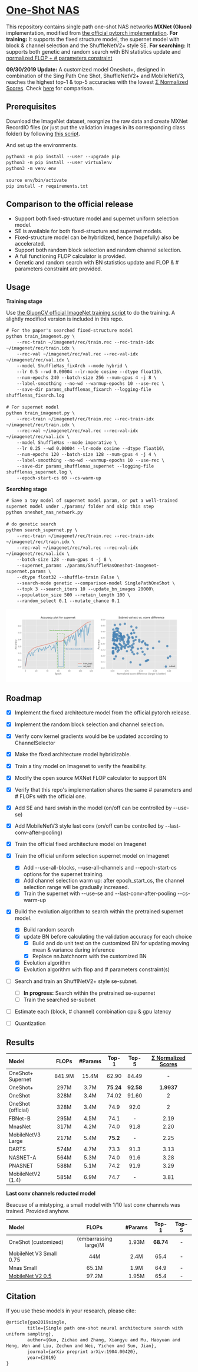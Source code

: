 # [One-Shot NAS](https://arxiv.org/abs/1904.00420)
This repository contains single path one-shot NAS networks  **MXNet (Gluon)** implementation, modified from
[the official pytorch implementation](https://github.com/megvii-model/ShuffleNet-Series/tree/master/OneShot). **For training:** It supports the fixed structure model, the supernet model with block & channel selection and the ShuffleNetV2+ style SE. **For searching:** It supports both genetic and random search with BN statistics update and [normalized FLOP + # parameters constraint](https://micronet-challenge.github.io/scoring_and_submission.html)

**09/30/2019 Update:** A customized model Oneshot+, designed in combination of the Sing Path One Shot, ShuffleNetV2+ and MobileNetV3, reaches the highest top-1 & top-5 accuracies with the lowest [Σ Normalized Scores](https://micronet-challenge.github.io/scoring_and_submission.html). Check [here](https://github.com/CanyonWind/oneshot_nas#results) for comparison.

## Prerequisites
Download the ImageNet dataset, reorgnize the raw data and create MXNet RecordIO files (or just put the validation images in its corresponding class folder) by following [this script](https://gluon-cv.mxnet.io/build/examples_datasets/imagenet.html#prepare-the-imagenet-dataset). 

And set up the environments.
```shell
python3 -m pip install --user --upgrade pip
python3 -m pip install --user virtualenv
python3 -m venv env

source env/bin/activate
pip install -r requirements.txt
```

## Comparison to the official release 
- Support both fixed-structure model and supernet uniform selection model.
- SE is available for both fixed-structure and supernet models.
- Fixed-structure model can be hybridized, hence (hopefully) also be accelerated.
- Support both random block selection and random channel selection.
- A full functioning FLOP calculator is provided.
- Genetic and random search with BN statistics update and FLOP & # parameters constraint are provided.
 
 
## Usage
**Training stage**

Use [the GluonCV official ImageNet training script](https://gluon-cv.mxnet.io/build/examples_classification/dive_deep_imagenet.html#sphx-glr-download-build-examples-classification-dive-deep-imagenet-py)
to do the training. A slightly modified version is included in this repo.

```shell
# For the paper's searched fixed-structure model
python train_imagenet.py \
    --rec-train ~/imagenet/rec/train.rec --rec-train-idx ~/imagenet/rec/train.idx \
    --rec-val ~/imagenet/rec/val.rec --rec-val-idx ~/imagenet/rec/val.idx \
    --model ShuffleNas_fixArch --mode hybrid \
    --lr 0.5 --wd 0.00004 --lr-mode cosine --dtype float16\
    --num-epochs 240 --batch-size 256 --num-gpus 4 -j 8 \
    --label-smoothing --no-wd --warmup-epochs 10 --use-rec \
    --save-dir params_shufflenas_fixarch --logging-file shufflenas_fixarch.log

# For supernet model
python train_imagenet.py \
    --rec-train ~/imagenet/rec/train.rec --rec-train-idx ~/imagenet/rec/train.idx \
    --rec-val ~/imagenet/rec/val.rec --rec-val-idx ~/imagenet/rec/val.idx \
    --model ShuffleNas --mode imperative \
    --lr 0.25 --wd 0.00004 --lr-mode cosine --dtype float16\
    --num-epochs 120 --batch-size 128 --num-gpus 4 -j 4 \
    --label-smoothing --no-wd --warmup-epochs 10 --use-rec \
    --save-dir params_shufflenas_supernet --logging-file shufflenas_supernet.log \
    --epoch-start-cs 60 --cs-warm-up
```

**Searching stage**

```shell
# Save a toy model of supernet model param, or put a well-trained supernet model under ./params/ folder and skip this step
python oneshot_nas_network.py

# do genetic search
python search_supernet.py \
    --rec-train ~/imagenet/rec/train.rec --rec-train-idx ~/imagenet/rec/train.idx \
    --rec-val ~/imagenet/rec/val.rec --rec-val-idx ~/imagenet/rec/val.idx \
    --batch-size 128 --num-gpus 4 -j 8 \
    --supernet_params ./params/ShuffleNasOneshot-imagenet-supernet.params \
    --dtype float32 --shuffle-train False \
    --search-mode genetic --comparison-model SinglePathOneShot \
    --topk 3 --search_iters 10 --update_bn_images 20000\
    --population_size 500 --retain_length 100 \
    --random_select 0.1 --mutate_chance 0.1
```

![alt text](./images/Supernet.png)

## Roadmap
- [x] Implement the fixed architecture model from the official pytorch release.
- [x] Implement the random block selection and channel selection.
- [x] Verify conv kernel gradients would be be updated according to ChannelSelector 
- [x] Make the fixed architecture model hybridizable.
- [x] Train a tiny model on Imagenet to verify the feasibility.
- [x] Modify the open source MXNet FLOP calculator to support BN
- [x] Verify that this repo's implementation shares the same # parameters and # FLOPs with the official one.
- [x] Add SE and hard swish in the model (on/off can be controlled by --use-se)
- [x] Add MobileNetV3 style last conv (on/off can be controlled by --last-conv-after-pooling)
- [x] Train the official fixed architecture model on Imagenet
- [x] Train the official uniform selection supernet model on Imagenet
    - [x] Add --use-all-blocks, --use-all-channels and --epoch-start-cs options for the supernet training.
    - [x] Add channel selection warm up: after epoch_start_cs, the channel selection range will be gradually increased.
    - [x] Train the supernet with --use-se and --last-conv-after-pooling --cs-warm-up
- [x] Build the evolution algorithm to search within the pretrained supernet model.
    - [x] Build random search
    - [x] update BN before calculating the validation accuracy for each choice
        - [x] Build and do unit test on the customized BN for updating moving mean & variance during inference
        - [x] Replace nn.batchnorm with the customized BN
    - [x] Evolution algorithm 
    - [x] Evolution algorithm with flop and # parameters constraint(s)
- [ ] Search and train an ShufflNetV2+ style se-subnet.
    - [ ] **In progress:** Search within the pretrained se-supernet
    - [ ] Train the searched se-subnet
- [ ] Estimate each (block, # channel) combination cpu & gpu latency
- [ ] Quantization


## Results

| Model                  | FLOPs | #Params   | Top-1 | Top-5 | [Σ Normalized Scores](https://micronet-challenge.github.io/scoring_and_submission.html) |
| :--------------------- | :---: | :------:  | :---: | :---: | :---------------------: |
|    OneShot+ Supernet |  841.9M |  15.4M |  62.90   |   84.49   | - |
|    OneShot+ |  297M |  3.7M |  **75.24**   |   **92.58**   | **1.9937** |
|    OneShot |  328M |  3.4M |  74.02   |   91.60   | 2 |
|    OneShot (official) |  328M |  3.4M |  74.9   |   92.0   | 2 |
|    FBNet-B|  295M|  4.5M |  74.1   |   -   | 2.19 |
|    MnasNet|  317M |  4.2M |  74.0   |  91.8   | 2.20 |
|    MobileNetV3 Large |	217M |	5.4M |	**75.2**|	- | 2.25 |
|    DARTS|  574M|  4.7M |  73.3   |   91.3  | 3.13 |
|    NASNET-A|  564M |  5.3M |  74.0   |   91.6   | 3.28 |
|    PNASNET|  588M |  5.1M |  74.2   |   91.9   | 3.29 |
|    MobileNetV2 (1.4) |	585M |	6.9M |	74.7 |	- | 3.81 |



**Last conv channels reducted model**

Beacuse of a mistyping, a small model with 1/10 last conv channels was trained. Provided anyhow.  

| Model                  | FLOPs | #Params   | Top-1 | Top-5 |
| :--------------------- | :---: | :------:  | :---: | :---: |
|    OneShot (customized) |  (embarrassing large)M |  1.93M |  **68.74**   |   -   |
|    MobileNet V3 Small 0.75 | 44M | 2.4M | 65.4 | - |
|    Mnas Small | 65.1M | 1.9M | 64.9 | - |
|    [MobileNet V2 0.5](https://github.com/tensorflow/models/tree/master/research/slim/nets/mobilenet#imagenet--checkpoints) | 97.2M | 1.95M | 65.4 | - |


## Citation
If you use these models in your research, please cite:


    @article{guo2019single,
            title={Single path one-shot neural architecture search with uniform sampling},
            author={Guo, Zichao and Zhang, Xiangyu and Mu, Haoyuan and Heng, Wen and Liu, Zechun and Wei, Yichen and Sun, Jian},
            journal={arXiv preprint arXiv:1904.00420},
            year={2019}
    }
